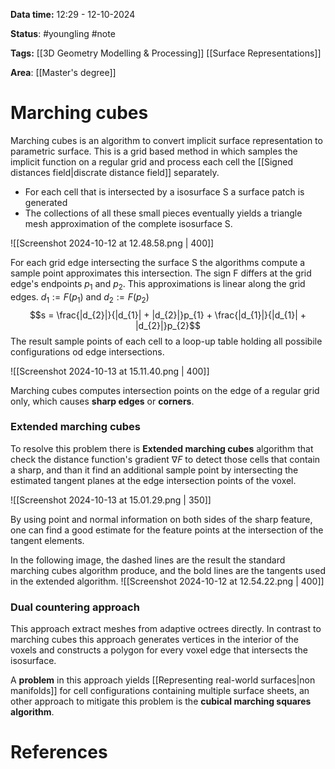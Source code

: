 **Data time:** 12:29 - 12-10-2024

**Status**: #youngling #note 

**Tags:** [[3D Geometry Modelling & Processing]] [[Surface Representations]]

**Area**: [[Master's degree]]

# Marching cubes

Marching cubes is an algorithm to convert implicit surface representation to parametric surface. This is a grid based method in which samples the implicit function on a regular grid and process each cell the [[Signed distances field|discrate distance field]] separately.

- For each cell that is intersected by a isosurface S a surface patch is generated
- The collections of all these small pieces eventually yields a triangle mesh approximation of the complete isosurface S.

![[Screenshot 2024-10-12 at 12.48.58.png | 400]]

For each grid edge intersecting the surface S the algorithms compute a sample point approximates this intersection. The sign F differs at the grid edge's endpoints $p_1$ and $p_2$. This approximations is linear along the grid edges. $d_{1} := F(p_1)$ and $d_2 := F(p_2)$ 
$$s = \frac{|d_{2}|}{|d_{1}| + |d_{2}|}p_{1} + \frac{|d_{1}|}{|d_{1}| + |d_{2}|}p_{2}$$
The result sample points of each cell to a loop-up table holding all possibile configurations od edge intersections.

![[Screenshot 2024-10-13 at 15.11.40.png | 400]]


Marching cubes computes intersection points on the edge of a regular grid only, which causes **sharp edges** or **corners**. 

### Extended marching cubes
To resolve this problem there is **Extended marching cubes** algorithm that check the distance function's gradient $\nabla F$ to detect those cells that contain a sharp, and than it find an additional sample point by intersecting the estimated tangent planes at the edge intersection points of the voxel.

![[Screenshot 2024-10-13 at 15.01.29.png | 350]]

By using point and normal information on both sides of the sharp feature, one can find a good estimate for the feature points at the intersection of the tangent elements. 

In the following image, the dashed lines are the result the standard marching cubes algorithm produce, and the bold lines are the tangents used in the extended algorithm.
![[Screenshot 2024-10-12 at 12.54.22.png | 400]]
### Dual countering approach
This approach extract meshes from adaptive octrees directly. In contrast to marching cubes this approach generates vertices in the interior of the voxels and constructs a polygon for every voxel edge that intersects the isosurface.

A **problem** in this approach yields [[Representing real-world surfaces|non manifolds]] for cell configurations containing multiple surface sheets, an other approach to mitigate this problem is the **cubical marching squares algorithm**.

# References